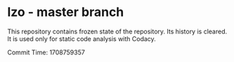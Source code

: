 # lzo - master branch

This repository contains frozen state of the repository.
Its history is cleared. It is used only for static code
analysis with Codacy.

Commit Time: 1708759357